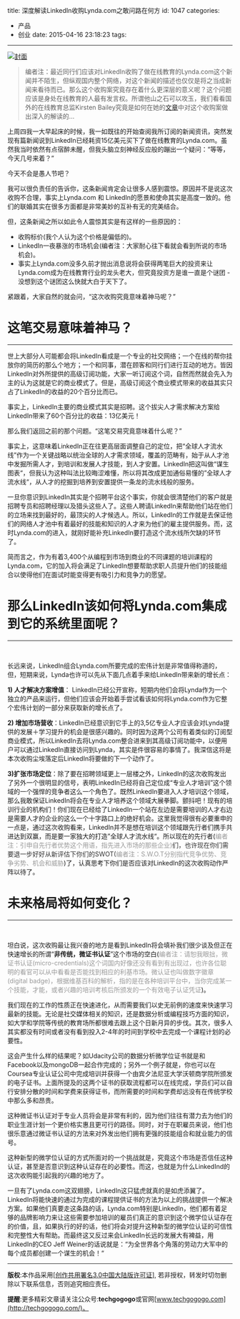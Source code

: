 title: 深度解读LinkedIn收购Lynda.com之敢问路在何方
id: 1047
categories:
  - 产品
  - 创业
date: 2015-04-16 23:18:23
tags:
---

[![封面](http://techgogogo.com/wp-content/uploads/2015/04/封面1.jpg)](http://techgogogo.com/wp-content/uploads/2015/04/封面1.jpg)

> 编者注：最近同行们应该对LinkedIn收购了做在线教育的Lynda.com这个新闻并不陌生，但纵观国内整个网络，对这个新闻的描述也仅仅是将之当成新闻来看待而已。那么这个收购案究竟存在着什么更深层的意义呢？这个问题应该是身处在线教育的人最有发言权。所谓他山之石可以攻玉，我们看看国外的在线教育总监Kirsten Bailey究竟是如何在她的[文章](https://medium.com/@kirsten.bailey/linkedin-acquires-lynda-com-but-what-does-it-mean-a1085f8337e9)中对这个收购案做出深入的解读的...

上周四我一大早起床的时候，我一如既往的开始查阅我所订阅的新闻资讯，突然发现有篇新闻说到LinkedIn已经耗资15亿美元买下了做在线教育的Lynda.com。虽然我当时依然有点宿醉未醒，但我头脑立刻神经反应般的蹦出一个疑问：“等等，今天几号来着？”

今天不会是愚人节吧？

我可以很负责任的告诉你，这条新闻肯定会让很多人感到震惊。原因并不是说这次收购不合理，事实上Lynda.com 和 LinkedIn的愿景和使命其实是高度一致的。他们的联婚其实在很多方面都是非常美妙的互补有无的完美结合。

但，这条新闻之所以如此令人震惊其实是有这样的一些原因的：

*   收购标价(我个人认为这个价格是偏低的)。
*   LinkedIn一夜暴涨的市场机会(编者注：大家耐心往下看就会看到所说的市场机会)。
*   事实上Lynda.com没多久前才抛出消息说将会获得两笔巨大的投资来让Lynda.com成为在线教育行业的龙头老大，但究竟投资方是谁一直是个谜团 - 没想到这个谜团这么快就大白于天下了。

紧跟着，大家自然的就会问，“这次收购究竟意味着神马呢？”

# 这笔交易意味着神马？

* * *

世上大部分人可能都会将LinkedIn看成是一个专业的社交网络；一个在线的帮你挂放你的简历的那么个地方；一个和同事，潜在顾客和同行们进行互动的地方。皆因LinkedIn对外所提供的高级订阅功能，大家一听订阅这个词，自然而然就会先入为主的认为这就是它的商业模式了。但是，高级订阅这个商业模式带来的收益其实只占了LinkedIn的收益的20个百分比而已。

事实上，LinkedIn主要的商业模式其实是招聘。这个拔尖人才需求解决方案给LinkedIn带来了60个百分比的收益：13亿美元！

那么我们返回之前的那个问题。“这笔交易究竟意味着什么呢？”

事实上，这意味着LinkedIn正在往更高层面调整自己的定位，把“全球人才流水线”作为一个关键战略以统治全球的人才需求领域，覆盖的范畴有，始于从人才池中发掘所需人才，到培训和发展人才技能，到人才安置。LinkedIn把这叫做“谋生图表“，但我认为这种叫法比较晦涩难懂，所以将其改成更加通俗易懂的”全球人才流水线“，从人才的挖掘到培养到安置提供一条龙的流水线般的服务。

一旦你意识到LinkedIn其实是个招聘平台这个事实，你就会很清楚他们的客户就是招聘专员和招聘经理以及猎头这些人了。这些人聘请LinkedIn来帮助他们站在他们的立场来找到最好的，最顶尖的人才候选人。所以，LinkedIn的工作就是去保证他们的网络人才池中有着最好的技能和知识的人才来为他们的雇主提供服务。而，这时Lynda.com的进入，就刚好能补充LinkedIn要打造这个流水线所欠缺的环节了。

简而言之，作为有着3,400个从编程到市场到商业的不同课题的培训课程的Lynda.com，它的加入将会满足了LinkedIn想要帮助求职人员提升他们的技能组合以使得他们在面试时能变得更有吸引力和竞争力的愿望。

# 那么LinkedIn该如何将Lynda.com集成到它的系统里面呢？

* * *

&nbsp;

长远来说，LinkedIn组合Lynda.com所要完成的宏伟计划是非常值得称道的，但，短期来说，Lynda也许可以先从下面几点着手来给LinkedIn带来新的增长点：

**1) 人才解决方案增值**： LinkedIn已经公开宣称，短期内他们会将Lynda作为一个独立的产品来运行，但他们应该会开始着手尝试看该如何将Lynda.com作为它整个宏伟计划的一部分来获取新的增长点了。

**2) 增加市场营收**：LinkedIn已经意识到它手上的3,5亿专业人才应该会对Lynda提供的发展＋学习提升的机会是很感兴趣的。同时因为这两个公司有着类似的订阅型商业模式，所以LinkedIn去将Lynda.com整合进来到其高级订阅功能中，以便用户可以通过LinkedIn直接访问到Lynda，其实是件很容易的事情了。我深信这将是本次收购尘埃落定后LinkedIn将要做的下一个动作了。

**3)扩张市场定位**：除了要在招聘领域更上一层楼之外，LinkedIn的这次收购发出了另外一个很明显的信号，表明LinkedIn已经将自己定位成“专业人才培训”这个领域的一个强悍的竞争者这么一个角色了。既然LinkedIn要进入人才培训这个领域，那么我敢保证LinkedIn将会在专业人才培养这个领域大展拳脚。颤抖吧！现有的培训行业的机构们！你们现在已经给了LinkedIn一个站在左边是需要培训的人才右边是需要人才的企业的这么一个十字路口上的绝好机会。这里我觉得很有必要重申的一点是，通过这次收购看来，LinkedIn并不是想在培训这个领域跟先行者们携手共进达到双赢，而是要一家独大的打造”全球人才流水线“。所以现在的先行者(<span style="color: #999999;">编者注：引申自先行者优势这个用语，指先进入市场的那些企业)<span style="color: #333333;">们，也许现在你们需要退一步好好从新评估下你们的SWOT(<span style="color: #999999;">编者注：S.W.O.T分别指代</span></span>竞争优势、竞争劣势、机会和威胁</span>)了，认真思考下你们是否应该对LinkedIn的这次收购动作严阵以待了。

# 未来格局将如何变化？

* * *

&nbsp;

坦白说，这次收购最让我兴奋的地方是看到LinkedIn将会填补我们很少谈及但正在快速增长的所谓“**非传统，微证书认证**”这个市场的空白(<span style="color: #999999;">编者注：请恕我眼拙，微证书认证(micro-credentials)这个词国内好像还没有看到有出现过，也许各位聪明的看官可以从中看看是否能找到相应的利基市场。微认证也叫做数字徽章(digital badge)，根据维基百科的解析，指的是在各种培训平台中，当你完成某一个技能，才能，或者兴趣的培训考核后所颁发的一个有效电子认证凭证</span>)。

我们现在的工作的性质正在快速进化，从而需要我们以史无前例的速度来快速学习最新的技能。无论是社交媒体相关的知识，还是数据分析或编程技巧方面的知识，如大学和学院等传统的教育场所都很难去跟上这个日新月异的步伐。其次，很多人其实都没有时间或者没有看到投入2-4年的时间到学校中去完成一个课程计划的必要性。

这会产生什么样的结果呢？如Udacity公司的数据分析微学位证书就是和Facebook以及mongoDB一起合作完成的；另外一个例子就是，你也可以在Coursea专业认证公司中完成培训并获得一个由宾夕法尼亚大学沃顿商学院所颁发的电子证书。上面所提及的这两个证书的获取流程都可以在线完成，学员们可以自行安排分散的时间和学费来获得证书，而所需要的时间和学费却远没有在传统学校中那么多和昂贵。

这种微证书认证对于专业人员将会是非常有利的，因为他们往往有潜力去为他们的职业生涯计划一个更价格实惠且更可行的路径。同时，对于在职雇员来说，他们也很乐意通过微证书认证的方法来对外发出他们拥有更强的技能组合和就业能力的信号。

这种新型的微学位认证的方式所面对的一个挑战就是，究竟这个市场是否信任这种认证，甚至是否意识到这种认证存在的必要性。而这，也就是为什么LinkedInd的这次收购能引起我的兴趣的地方了。

一旦有了Lynda.com这双翅膀，LinkedIn这只猛虎就真的是如虎添翼了。LinkedIn将能快速的通过为完成的课程提供证书的方法为以上的挑战提供一个解决方案。如果他们真要走这条路的话，Lynda.com特别是LinkedIn，他们都有着足够的品牌影响力来让这些需要参加培训的雇员们真正的意识到这个微学位认证存在的价值，且，如果执行的好的话，他们将会对提升这种新型的微学位认证的可信性和完整性大有帮助。而最终这又反过来会LinkedIn长远的发展大有裨益，用LinkedIn的CEO Jeff Weiner的话说就是：“为全世界各个角落的劳动力大军中的每个成员都创建一个谋生的机会！“

* * *

**版权**:本作品采用[[创作共用署名3.0中国大陆版许可证](http://creativecommons.org/licenses/by/3.0/cn/)], 若非授权，转发时切勿删除以下联系信息，否则追究相应责任。

**提醒**:更多精彩文章请关注公众号:**techgogogo**或官网[www.techgogogo.com](http://techgogogo.com/)。